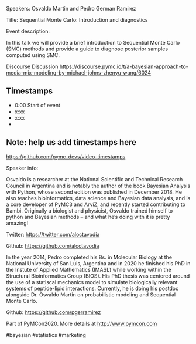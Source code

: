 
Speakers: Osvaldo Martin and Pedro German Ramirez

Title: Sequential Monte Carlo: Introduction and diagnostics


Event description:

In this talk we will provide a brief introduction to Sequential Monte Carlo (SMC) methods and provide a guide to diagnose posterior samples computed using SMC.


Discourse Discussion
https://discourse.pymc.io/t/a-bayesian-approach-to-media-mix-modeling-by-michael-johns-zhenyu-wang/6024


## Timestamps
- 0:00 Start of event
- x:xx 
- x:xx
- 
## Note: help us add timestamps here
https://github.com/pymc-devs/video-timestamps

Speaker info: 

Osvaldo is a researcher at the National Scientific and Technical Research Council in Argentina and is notably the author of the book Bayesian Analysis with Python, whose second edition was published in December 2018. He also teaches bioinformatics, data science and Bayesian data analysis, and is a core developer of PyMC3 and ArviZ, and recently started contributing to Bambi. Originally a biologist and physicist, Osvaldo trained himself to python and Bayesian methods – and what he’s doing with it is pretty amazing!

Twitter: https://twitter.com/aloctavodia

Github: https://github.com/aloctavodia

In the year 2014, Pedro completed his Bs. in Molecular Biology at the National University of San Luis, Argentina and in 2020 he finished his PhD in the Instute of Applied Mathematics (IMASL) while working within the Structural Bioinformatics Group (BIOS). His PhD thesis was centered around the use of a statiscal mechanics model to simulate biologically relevant systems of peptide-lipid interactions. Currently, he is doing his postdoc alongside Dr. Osvaldo Martin on probabilistic modeling and Sequential Monte Carlo.

Github: https://github.com/pgerramirez

Part of PyMCon2020. 
More details at http://www.pymcon.com  

#bayesian #statistics #marketing

